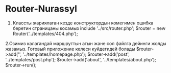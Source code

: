 # Router-Nurassyl
1. Классты жариялаган кезде конструктордын комегимен ошибка беретин страницаны косамыз
include '../src/router.php';
$router = new Router('../templates/404.php');

2.Озимиз калагандай маршруттын атын жане сол файлга дейинги жолды жазамыз. Готовый приложение келеси куйдегидей болады
$router->add('', '../templates/homepage.php');
$router->add('post', '../templates/post.php');
$router->add('about', '../templates/about.php');
$router->run();
